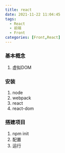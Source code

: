 ```yaml
---
title: react
date: 2021-11-22 11:04:45
tags: 
  - React
  - 前端
  - Front
categories: [Front,React]
---
```




### 基本概念

1. 虚拟DOM



### 安装

1. node
2. webpack
3. react
4. react-dom



### 搭建项目

1. npm init 
2. 配置
3. 运行

